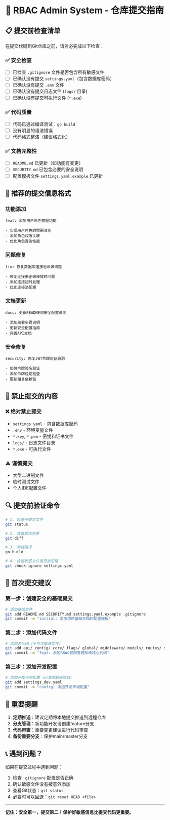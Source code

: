 # 🚀 RBAC Admin System - 仓库提交指南

## 📋 提交前检查清单

在提交代码到Git仓库之前，请务必完成以下检查：

### ✅ 安全检查
- [ ] 已检查 `.gitignore` 文件是否包含所有敏感文件
- [ ] 已确认没有提交 `settings.yaml`（包含数据库密码）
- [ ] 已确认没有提交 `.env` 文件
- [ ] 已确认没有提交日志文件 (`logs/` 目录)
- [ ] 已确认没有提交可执行文件 (`*.exe`)

### ✅ 代码质量
- [ ] 代码已通过编译测试：`go build`
- [ ] 没有明显的语法错误
- [ ] 代码格式整洁（建议格式化）

### ✅ 文档完整性
- [ ] `README.md` 已更新（如功能有变更）
- [ ] `SECURITY.md` 已包含必要的安全说明
- [ ] 配置模板文件 `settings.yaml.example` 已更新

## 📝 推荐的提交信息格式

### 功能添加
```
feat: 添加用户角色管理功能

- 实现用户角色的增删改查
- 添加角色权限关联
- 优化角色查询性能
```

### 问题修复
```
fix: 修复数据库连接池泄漏问题

- 修复连接未正确释放的问题
- 添加连接超时处理
- 优化连接池配置
```

### 文档更新
```
docs: 更新README和安全配置说明

- 添加部署步骤说明
- 更新安全配置指南
- 完善API文档
```

### 安全修复
```
security: 修复JWT令牌验证漏洞

- 加强令牌签名验证
- 添加令牌过期检查
- 更新相关依赖包
```

## 🚫 禁止提交的内容

### ❌ 绝对禁止提交
- `settings.yaml` - 包含数据库密码
- `.env` - 环境变量文件
- `*.key`, `*.pem` - 密钥和证书文件
- `logs/` - 日志文件目录
- `*.exe` - 可执行文件

### ⚠️ 谨慎提交
- 大型二进制文件
- 临时测试文件
- 个人IDE配置文件

## 🔍 提交前验证命令

```bash
# 1. 检查待提交文件
git status

# 2. 查看具体变更
git diff

# 3. 测试编译
go build

# 4. 检查敏感文件是否被忽略
git check-ignore settings.yaml
```

## 🎯 首次提交建议

### 第一步：创建安全的基础提交
```bash
# 添加基础文件
git add README.md SECURITY.md settings.yaml.example .gitignore
git commit -m "initial: 添加项目基础文档和配置模板"
```

### 第二步：添加代码文件
```bash
# 添加源代码（不包含敏感文件）
git add api/ config/ core/ flags/ global/ middleware/ models/ routes/ service/ utils/ mian.go go.mod go.sum
git commit -m "feat: 添加RBAC权限管理系统核心代码"
```

### 第三步：添加开发配置
```bash
# 添加开发环境配置（已清理敏感信息）
git add settings_dev.yaml
git commit -m "config: 添加开发环境配置"
```

## 🔔 重要提醒

1. **定期推送**：建议定期将本地提交推送到远程仓库
2. **分支管理**：新功能开发请创建feature分支
3. **代码审查**：重要变更建议进行代码审查
4. **备份重要分支**：保护main/master分支

## 📞 遇到问题？

如果在提交过程中遇到问题：
1. 检查 `.gitignore` 配置是否正确
2. 确认敏感文件没有被意外添加
3. 查看Git状态：`git status`
4. 必要时可以回退：`git reset HEAD <file>`

---

**记住：安全第一，提交第二！保护好敏感信息比提交代码更重要。**